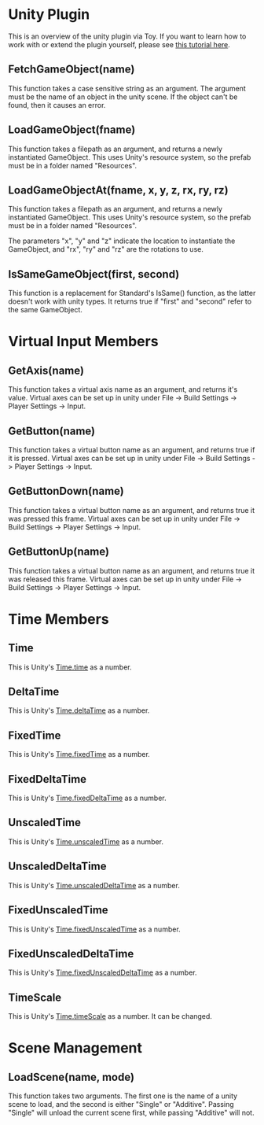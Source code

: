 # Unity Plugin

This is an overview of the unity plugin via Toy. If you want to learn how to work with or extend the plugin yourself, please see [this tutorial here](tutorial_unity.md).

## FetchGameObject(name)

This function takes a case sensitive string as an argument. The argument must be the name of an object in the unity scene. If the object can't be found, then it causes an error.

## LoadGameObject(fname)

This function takes a filepath as an argument, and returns a newly instantiated GameObject. This uses Unity's resource system, so the prefab must be in a folder named "Resources".

## LoadGameObjectAt(fname, x, y, z, rx, ry, rz)

This function takes a filepath as an argument, and returns a newly instantiated GameObject. This uses Unity's resource system, so the prefab must be in a folder named "Resources".

The parameters "x", "y" and "z" indicate the location to instantiate the GameObject, and "rx", "ry" and "rz" are the rotations to use.

## IsSameGameObject(first, second)

This function is a replacement for Standard's IsSame() function, as the latter doesn't work with unity types. It returns true if "first" and "second" refer to the same GameObject.

# Virtual Input Members

## GetAxis(name)

This function takes a virtual axis name as an argument, and returns it's value. Virtual axes can be set up in unity under File -> Build Settings -> Player Settings -> Input.

## GetButton(name)

This function takes a virtual button name as an argument, and returns true if it is pressed. Virtual axes can be set up in unity under File -> Build Settings -> Player Settings -> Input.

## GetButtonDown(name)

This function takes a virtual button name as an argument, and returns true it was pressed this frame. Virtual axes can be set up in unity under File -> Build Settings -> Player Settings -> Input.

## GetButtonUp(name)

This function takes a virtual button name as an argument, and returns true it was released this frame. Virtual axes can be set up in unity under File -> Build Settings -> Player Settings -> Input.

# Time Members

## Time

This is Unity's [Time.time](https://docs.unity3d.com/ScriptReference/Time-time.html) as a number.

## DeltaTime

This is Unity's [Time.deltaTime](https://docs.unity3d.com/ScriptReference/Time-deltaTime.html) as a number.

## FixedTime

This is Unity's [Time.fixedTime](https://docs.unity3d.com/ScriptReference/Time-fixedTime.html) as a number.

## FixedDeltaTime

This is Unity's [Time.fixedDeltaTime](https://docs.unity3d.com/ScriptReference/Time-fixedDeltaTime.html) as a number.

## UnscaledTime

This is Unity's [Time.unscaledTime](https://docs.unity3d.com/ScriptReference/Time-unscaledTime.html) as a number.

## UnscaledDeltaTime

This is Unity's [Time.unscaledDeltaTime](https://docs.unity3d.com/ScriptReference/Time-unscaledDeltaTime.html) as a number.

## FixedUnscaledTime

This is Unity's [Time.fixedUnscaledTime](https://docs.unity3d.com/ScriptReference/Time-fixedUnscaledTime.html) as a number.

## FixedUnscaledDeltaTime

This is Unity's [Time.fixedUnscaledDeltaTime](https://docs.unity3d.com/ScriptReference/Time-fixedUnscaledDeltaTime.html) as a number.

## TimeScale

This is Unity's [Time.timeScale](https://docs.unity3d.com/ScriptReference/Time-timeScale.html) as a number. It can be changed.

# Scene Management

## LoadScene(name, mode)

This function takes two arguments. The first one is the name of a unity scene to load, and the second is either "Single" or "Additive". Passing "Single" will unload the current scene first, while passing "Additive" will not.

